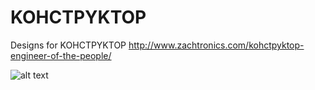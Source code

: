 # KOHCTPYKTOP
Designs for KOHCTPYKTOP
http://www.zachtronics.com/kohctpyktop-engineer-of-the-people/

![alt text](https://jayisgames.com/images/engineerofthepeople_title.gif)
